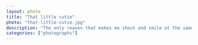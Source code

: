 ```yaml
---   
layout: photo
title: "That little cutie"
photo: "that-little-cutie.jpg"
description: "The only reason that makes me shout and smile at the same time. 🥰"
categories: ["photographs"]
---
```

